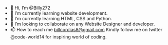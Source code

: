 - 👋 Hi, I’m @Billy272
- 👀 I’m currently learning website development.
- 🌱 I’m currently learning HTML, CSS and Python.
- 💞️ I’m looking to collaborate on any Website Designer and developer.
- 📫 How to reach me billcordias8@gmail.com
Kindly follow me on twitter @code-world14 for inspiring world of coding.
<!---
Billy272/Billy272 is a ✨ special ✨ repository because its `README.md` (this file) appears on your GitHub profile.
You can click the Preview link to take a look at your changes.
--->
